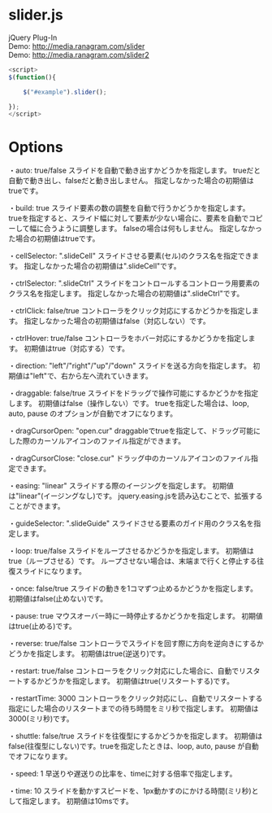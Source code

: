 slider.js
=========
jQuery Plug-In<br />
Demo: http://media.ranagram.com/slider<br />
Demo: http://media.ranagram.com/slider2<br />

```javascript
<script>
$(function(){

	$("#example").slider();

});
</script>
```

# Options
・auto: true/false
	スライドを自動で動き出すかどうかを指定します。
	trueだと自動で動き出し、falseだと動き出しません。
	指定しなかった場合の初期値はtrueです。

・build: true
	スライド要素の数の調整を自動で行うかどうかを指定します。
	trueを指定すると、スライド幅に対して要素が少ない場合に、要素を自動でコピーして幅に合うように調整します。
	falseの場合は何もしません。
	指定しなかった場合の初期値はtrueです。

・cellSelector: ".slideCell"
	スライドさせる要素(セル)のクラス名を指定できます。
	指定しなかった場合の初期値は".slideCell"です。

・ctrlSelector: ".slideCtrl"
	スライドをコントロールするコントローラ用要素のクラス名を指定します。
	指定しなかった場合の初期値は".slideCtrl"です。

・ctrlClick: false/true
	コントローラをクリック対応にするかどうかを指定します。
	指定しなかった場合の初期値はfalse（対応しない）です。

・ctrlHover: true/false
	コントローラをホバー対応にするかどうかを指定します。
	初期値はtrue（対応する）です。

・direction: "left"/"right"/"up"/"down"
	スライドを送る方向を指定します。
	初期値は"left"で、右から左へ流れていきます。

・draggable: false/true
	スライドをドラッグで操作可能にするかどうかを指定します。
	初期値はfalse（操作しない）です。
	trueを指定した場合は、loop, auto, pause のオプションが自動でオフになります。

・dragCursorOpen: "open.cur"
	draggableでtrueを指定して、ドラッグ可能にした際のカーソルアイコンのファイル指定ができます。

・dragCursorClose: "close.cur"
	ドラッグ中のカーソルアイコンのファイル指定できます。

・easing: "linear"
	スライドする際のイージングを指定します。
	初期値は"linear"(イージングなし)です。
	jquery.easing.jsを読み込むことで、拡張することができます。

・guideSelector: ".slideGuide"
	スライドさせる要素のガイド用のクラス名を指定します。

・loop: true/false
	スライドをループさせるかどうかを指定します。
	初期値はtrue（ループさせる）です。
	ループさせない場合は、末端まで行くと停止する往復スライドになります。

・once: false/true
	スライドの動きを1コマずつ止めるかどうかを指定します。
	初期値はfalse(止めない)です。

・pause: true
	マウスオーバー時に一時停止するかどうかを指定します。
	初期値はtrue(止める)です。

・reverse: true/false
	コントローラでスライドを回す際に方向を逆向きにするかどうかを指定します。
	初期値はtrue(逆送り)です。

・restart: true/false
	コントローラをクリック対応にした場合に、自動でリスタートするかどうかを指定します。
	初期値はtrue(リスタートする)です。

・restartTime: 3000
	コントローラをクリック対応にし、自動でリスタートする指定にした場合のリスタートまでの待ち時間をミリ秒で指定します。
	初期値は3000(ミリ秒)です。

・shuttle: false/true
	スライドを往復型にするかどうかを指定します。
	初期値はfalse(往復型にしない)です。trueを指定したときは、loop, auto, pause が自動でオフになります。

・speed: 1
	早送りや遅送りの比率を、timeに対する倍率で指定します。

・time: 10
	スライドを動かすスピードを、1px動かすのにかける時間(ミリ秒)として指定します。
	初期値は10msです。
